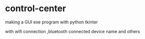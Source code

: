 # control-center

making a GUI exe program with python tkinter

with wifi connection ,bluetooth connected device name and others


